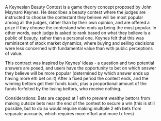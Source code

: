 A Keynesian Beauty Contest is a game theory concept proposed by John Maynard Keynes. 
He describes a beauty contest where the judges are instructed to choose the contestant they believe will be most popular among all the judges, rather than by their own opinion, and are offered a prize if they choose the contestand who ends up being the most popular.
In other words, each judge is asked to rank based on what they believe is a public of beauty, rather than a personal one. 
Keynes felt that this was reminiscent of stock market dynamics, where buying and selling decisions were less concerned with fundamental value than with public perceptions of value. 

This contract was inspired by Keynes' ideas - a question and two potential answers are posed, and users have the opportunity to bet on which answer they believe will be more popular (determined by which answer ends up having more eth bet on it)
After a fixed period the contest ends, and the winning bettors get their funds back, plus a proportional amount of the funds forfeited by the losing bettors, who receive nothing.

Considerations: Bets are capped at 1 eth to prevent wealthy bettors from making outsize bets near the end of the contest to secure a win (this is still possible, but to do so would require making multiple 2 eth bets from separate accounts, which requires more effort and more tx fees)
